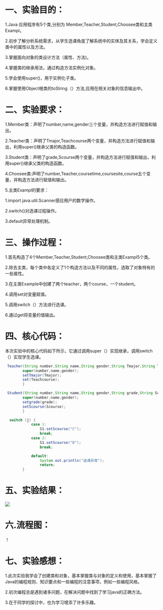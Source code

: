 # 一、实验目的：
1.Java 应用程序有5个类,分别为 Member,Teacher,Student,Choosee类和主类Exampl。

2.初步了解分析系统需求，从学生选课角度了解系统中的实体及其关系，学会定义类中的属性以及方法。

3.掌握面向对象的类设计方法（属性、方法)。

4.掌握类的继承用法，通过构造方法实例化对象。

5.学会使用super()，用于实例化子类。

6.掌握使用Object根类的toString（）方法,应用在相关对象的信息输出中。
# 二、实验要求：
1.Member类：声明了number,name,gender三个变量，并构造方法进行赋值和输出。

2.Teacher类：声明了Tmajor,Teachcourse两个变量，并构造方法进行赋值和输出，利用super()继承父类的构造函数。

3.Student类：声明了grade,Scourse两个变量，并构造方法进行赋值和输出，利用super()继承父类的构造函数。

4.Choosee类:声明了number,Teacher,coursetime,coursesite,course五个变量，并构造方法进行赋值和输出。

5.主类Exampl的要求：

1.import java.util.Scanner感应用户的数字操作。

2.switch()对选课过程操作。

3.default异常处理机制。
# 三、操作过程：

1.首先构造了4个Member,Teacher,Student,Choosee类和主类Exampl5个类。

2.除去主类，每个类中各定义了1个构造方法以及不同的属性，选取了对象特有的一些属性。

3.在主类Example中创建了两个teacher，两个course，一个student。

4.调用set对变量赋值。

5.调用switch（）方法进行选课。

6.通过get将变量的值输出。

# 四、核心代码：

本次实验中的核心代码如下所示，它通过调用super（）实现继承，调用switch（）实现学生选课。
```java
 Teacher(String number,String name,String gender,String Tmajor,String Teachcourse){
		super(number,name,gender);
		setTmajor(Tmajor);
		set(Teachcourse);
		}
```
```java
 Student(String number,String name,String gender,String grade,String Scourse){
		super(number,name,gender);
		setgrade(grade);
		setScourse(Scourse);
		}
```
```java
  switch (j) {
            case 1:
                S1.setScourse("C");
                break;
            case 2:
                S1.setScourse("D");
                break;

            default:
                System.out.println("选课异常");
                return;
        }
```
# 五、实验结果：
![](https://github.com/lijuncheng555/shiyan3/blob/main/80ff71dfb93e5eab0d6e0ab0ef67227.png)
# 六.流程图：
！[](https://github.com/lijuncheng555/shiyan3/blob/main/19ecbe15d7724cf663ddb2dbef3982f.png)
# 七、实验感想：

1.此次实验我学会了创建类和对象，基本掌握类与对象的定义和使用，基本掌握了Java的编程规则、知识要点和一些编程的注意事项，例如一些编程风格。

2.初次编程总是遇到诸多问题，在解决问题中找到了学习java的正确方法。

3.在于同学的探讨中，也为学习增添了许多乐趣。
